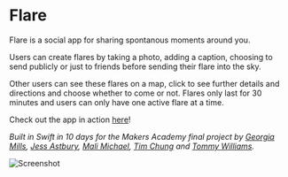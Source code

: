 Flare
=================

Flare is a social app for sharing spontanous moments around you.

Users can create flares by taking a photo, adding a caption, choosing to send publicly or just to friends before sending their flare into the sky.

Other users can see these flares on a map, click to see further details and directions and choose whether to come or not. Flares only last for 30 minutes and users can only have one active flare at a time.

Check out the app in action [here](https://www.youtube.com/watch?v=1hvx8iv2YgY&feature=youtu.be)!

*Built in Swift in 10 days for the Makers Academy final project by [Georgia Mills](https://github.com/grmillsy1), [Jess Astbury](https://github.com/JAstbury), [Mali Michael](https://github.com/malimichael), [Tim Chung](https://github.com/tchungnz) and [Tommy Williams](https://github.com/twilliams1988).*

![Screenshot](http://i.imgur.com/tcj3HCv.jpg)
